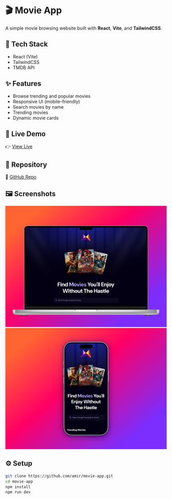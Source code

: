 # 🎬 Movie App

A simple movie browsing website built with **React**, **Vite**, and **TailwindCSS**.

## 🚀 Tech Stack
- React (Vite)
- TailwindCSS
- TMDB API

## ✨ Features
- Browse trending and popular movies
- Responsive UI (mobile-friendly)
- Search movies by name
- Trending movies
- Dynamic movie cards

## 🔗 Live Demo
👉 [View Live](movie-app-alpha-six-58.vercel.app)

## 💾 Repository
🔗 [GitHub Repo](https://github.com/AmirElahpour/movie-app)

## 🖼️ Screenshots
![Home-laptop](https://github.com/AmirElahpour/movie-app/blob/main/public/movieapp-mockup-laptop.png?raw=true)
![Home-phone](https://github.com/AmirElahpour/movie-app/blob/main/public/movieapp-mockup-phone.png?raw=true)

## ⚙️ Setup
```bash
git clone https://github.com/amir/movie-app.git
cd movie-app
npm install
npm run dev
